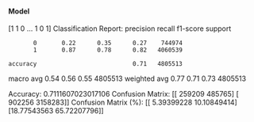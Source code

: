 #### Model
[1 1 0 ... 1 0 1]
Classification Report:
              precision    recall  f1-score   support

           0       0.22      0.35      0.27    744974
           1       0.87      0.78      0.82   4060539

    accuracy                           0.71   4805513
   macro avg       0.54      0.56      0.55   4805513
weighted avg       0.77      0.71      0.73   4805513

Accuracy: 0.7111607023017106
Confusion Matrix:
[[ 259209  485765]
 [ 902256 3158283]]
Confusion Matrix (%):
[[ 5.39399228 10.10849414]
 [18.77543563 65.72207796]]
